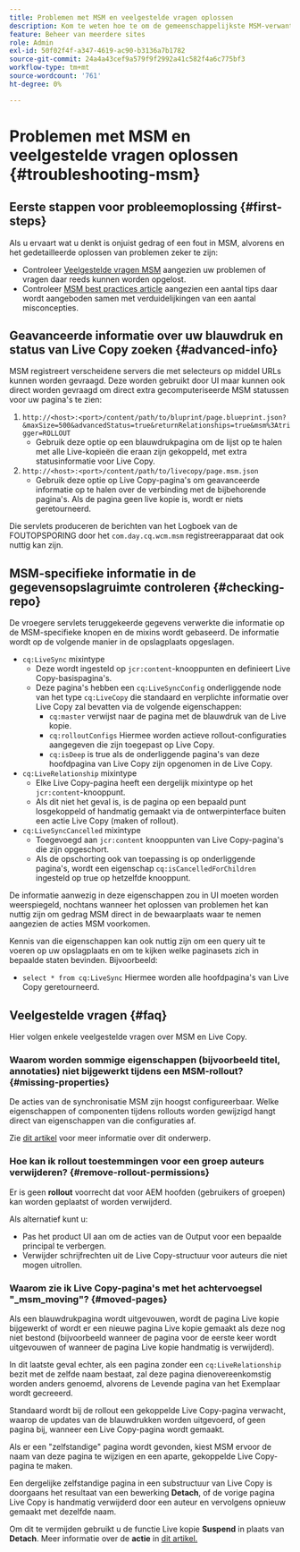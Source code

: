 ```yaml
---
title: Problemen met MSM en veelgestelde vragen oplossen
description: Kom te weten hoe te om de gemeenschappelijkste MSM-verwante kwesties problemen op te lossen en antwoorden te krijgen de gemeenschappelijkste MSM-verwante vragen.
feature: Beheer van meerdere sites
role: Admin
exl-id: 50f02f4f-a347-4619-ac90-b3136a7b1782
source-git-commit: 24a4a43cef9a579f9f2992a41c582f4a6c775bf3
workflow-type: tm+mt
source-wordcount: '761'
ht-degree: 0%

---
```


# Problemen met MSM en veelgestelde vragen oplossen {#troubleshooting-msm}

## Eerste stappen voor probleemoplossing {#first-steps}

Als u ervaart wat u denkt is onjuist gedrag of een fout in MSM, alvorens en het gedetailleerde oplossen van problemen zeker te zijn:

* Controleer [Veelgestelde vragen MSM](#faq) aangezien uw problemen of vragen daar reeds kunnen worden opgelost.
* Controleer [MSM best practices article](best-practices.md) aangezien een aantal tips daar wordt aangeboden samen met verduidelijkingen van een aantal misconcepties.

## Geavanceerde informatie over uw blauwdruk en status van Live Copy zoeken {#advanced-info}

MSM registreert verscheidene servers die met selecteurs op middel URLs kunnen worden gevraagd. Deze worden gebruikt door UI maar kunnen ook direct worden gevraagd om direct extra gecomputeriseerde MSM statussen voor uw pagina&#39;s te zien:

1. `http://<host>:<port>/content/path/to/bluprint/page.blueprint.json?&maxSize=500&advancedStatus=true&returnRelationships=true&msm%3Atrigger=ROLLOUT`
   * Gebruik deze optie op een blauwdrukpagina om de lijst op te halen met alle Live-kopieën die eraan zijn gekoppeld, met extra statusinformatie voor Live Copy.
1. `http://<host>:<port>/content/path/to/livecopy/page.msm.json`
   * Gebruik deze optie op Live Copy-pagina&#39;s om geavanceerde informatie op te halen over de verbinding met de bijbehorende pagina&#39;s. Als de pagina geen live kopie is, wordt er niets geretourneerd.

Die servlets produceren de berichten van het Logboek van de FOUTOPSPORING door het `com.day.cq.wcm.msm` registreerapparaat dat ook nuttig kan zijn.

## MSM-specifieke informatie in de gegevensopslagruimte controleren {#checking-repo}

De vroegere servlets teruggekeerde gegevens verwerkte die informatie op de MSM-specifieke knopen en de mixins wordt gebaseerd. De informatie wordt op de volgende manier in de opslagplaats opgeslagen.

* `cq:LiveSync` mixintype
   * Deze wordt ingesteld op `jcr:content`-knooppunten en definieert Live Copy-basispagina&#39;s.
   * Deze pagina&#39;s hebben een `cq:LiveSyncConfig` onderliggende node van het type `cq:LiveCopy` die standaard en verplichte informatie over Live Copy zal bevatten via de volgende eigenschappen:
      * `cq:master` verwijst naar de pagina met de blauwdruk van de Live kopie.
      * `cq:rolloutConfigs` Hiermee worden actieve rollout-configuraties aangegeven die zijn toegepast op Live Copy.
      * `cq:isDeep` is true als de onderliggende pagina&#39;s van deze hoofdpagina van Live Copy zijn opgenomen in de Live Copy.
* `cq:LiveRelationship` mixintype
   * Elke Live Copy-pagina heeft een dergelijk mixintype op het `jcr:content`-knooppunt.
   * Als dit niet het geval is, is de pagina op een bepaald punt losgekoppeld of handmatig gemaakt via de ontwerpinterface buiten een actie Live Copy (maken of rollout).
* `cq:LiveSyncCancelled` mixintype
   * Toegevoegd aan `jcr:content` knooppunten van Live Copy-pagina&#39;s die zijn opgeschort.
   * Als de opschorting ook van toepassing is op onderliggende pagina&#39;s, wordt een eigenschap `cq:isCancelledForChildren` ingesteld op true op hetzelfde knooppunt.

De informatie aanwezig in deze eigenschappen zou in UI moeten worden weerspiegeld, nochtans wanneer het oplossen van problemen het kan nuttig zijn om gedrag MSM direct in de bewaarplaats waar te nemen aangezien de acties MSM voorkomen.

Kennis van die eigenschappen kan ook nuttig zijn om een query uit te voeren op uw opslagplaats en om te kijken welke paginasets zich in bepaalde staten bevinden. Bijvoorbeeld:

* `select * from cq:LiveSync` Hiermee worden alle hoofdpagina&#39;s van Live Copy geretourneerd.

## Veelgestelde vragen {#faq}

Hier volgen enkele veelgestelde vragen over MSM en Live Copy.

### Waarom worden sommige eigenschappen (bijvoorbeeld titel, annotaties) niet bijgewerkt tijdens een MSM-rollout? {#missing-properties}

De acties van de synchronisatie MSM zijn hoogst configureerbaar. Welke eigenschappen of componenten tijdens rollouts worden gewijzigd hangt direct van eigenschappen van die configuraties af.

Zie [dit artikel](best-practices.md) voor meer informatie over dit onderwerp.

### Hoe kan ik rollout toestemmingen voor een groep auteurs verwijderen? {#remove-rollout-permissions}

Er is geen **rollout** voorrecht dat voor AEM hoofden (gebruikers of groepen) kan worden geplaatst of worden verwijderd.

Als alternatief kunt u:

* Pas het product UI aan om de acties van de Output voor een bepaalde principal te verbergen.
* Verwijder schrijfrechten uit de Live Copy-structuur voor auteurs die niet mogen uitrollen.

### Waarom zie ik Live Copy-pagina&#39;s met het achtervoegsel &quot;_msm_moving&quot;? {#moved-pages}

Als een blauwdrukpagina wordt uitgevouwen, wordt de pagina Live kopie bijgewerkt of wordt er een nieuwe pagina Live kopie gemaakt als deze nog niet bestond (bijvoorbeeld wanneer de pagina voor de eerste keer wordt uitgevouwen of wanneer de pagina Live kopie handmatig is verwijderd).

In dit laatste geval echter, als een pagina zonder een `cq:LiveRelationship` bezit met de zelfde naam bestaat, zal deze pagina dienovereenkomstig worden anders genoemd, alvorens de Levende pagina van het Exemplaar wordt gecreeerd.

Standaard wordt bij de rollout een gekoppelde Live Copy-pagina verwacht, waarop de updates van de blauwdrukken worden uitgevoerd, of geen pagina bij, wanneer een Live Copy-pagina wordt gemaakt.

Als er een &quot;zelfstandige&quot; pagina wordt gevonden, kiest MSM ervoor de naam van deze pagina te wijzigen en een aparte, gekoppelde Live Copy-pagina te maken.

Een dergelijke zelfstandige pagina in een substructuur van Live Copy is doorgaans het resultaat van een bewerking **Detach**, of de vorige pagina Live Copy is handmatig verwijderd door een auteur en vervolgens opnieuw gemaakt met dezelfde naam.

Om dit te vermijden gebruikt u de functie Live kopie **Suspend** in plaats van **Detach**. Meer informatie over de **actie** in [dit artikel.](creating-live-copies.md)
